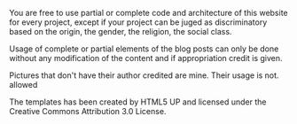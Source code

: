 You are free to use partial or complete code and architecture of this website for every project, except if your project can be juged as discriminatory based on the origin, the gender, the religion, the social class.

Usage of complete or partial elements of the blog posts can only be done without any modification of the content and if appropriation credit is given.

Pictures that don't have their author credited are mine. Their usage is not.
allowed

The templates has been created by HTML5 UP and licensed under the Creative Commons Attribution 3.0 License.
